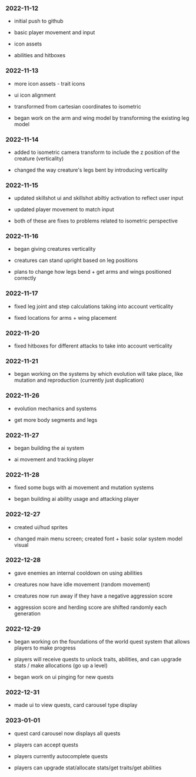 ### 2022-11-12

* initial push to github

* basic player movement and input

* icon assets

* abilities and hitboxes

### 2022-11-13

* more icon assets - trait icons

* ui icon alignment

* transformed from cartesian coordinates to isometric

* began work on the arm and wing model by transforming the existing leg model

### 2022-11-14

* added to isometric camera transform to include the z position of the creature (verticality)

* changed the way creature's legs bent by introducing verticality

### 2022-11-15

* updated skillshot ui and skillshot abiltiy activation to reflect user input

* updated player movement to match input

* both of these are fixes to problems related to isometric perspective

### 2022-11-16

* began giving creatures verticality

* creatures can stand upright based on leg positions

* plans to change how legs bend + get arms and wings positioned correctly

### 2022-11-17

* fixed leg joint and step calculations taking into account verticality

* fixed locations for arms + wing placement

### 2022-11-20

* fixed hitboxes for different attacks to take into account verticality

### 2022-11-21

* began working on the systems by which evolution will take place, like mutation and reproduction (currently just duplication)

### 2022-11-26

* evolution mechanics and systems

* get more body segments and legs

### 2022-11-27

* began building the ai system

* ai movement and tracking player

### 2022-11-28

* fixed some bugs with ai movement and mutation systems

* began building ai ability usage and attacking player

### 2022-12-27

* created ui/hud sprites

* changed main menu screen; created font + basic solar system model visual

### 2022-12-28

* gave enemies an internal cooldown on using abilities

* creatures now have idle movement (random movement)

* creatures now run away if they have a negative aggression score

* aggression score and herding score are shifted randomly each generation

### 2022-12-29

* began working on the foundations of the world quest system that allows players to make progress

* players will receive quests to unlock traits, abilities, and can upgrade stats / make allocations (go up a level)

* began work on ui pinging for new quests

### 2022-12-31

* made ui to view quests, card carousel type display

### 2023-01-01

* quest card carousel now displays all quests 

* players can accept quests

* players currently autocomplete quests

* players can upgrade stat/allocate stats/get traits/get abilities